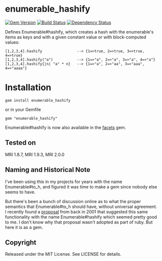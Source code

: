 # enumerable_hashify

[![Gem Version](https://badge.fury.io/rb/enumerable_hashify.png)](http://badge.fury.io/rb/enumerable_hashify)
[![Build Status](https://secure.travis-ci.org/ronen/enumerable_hashify.png)](http://travis-ci.org/ronen/enumerable_hashify)
[![Dependency Status](https://gemnasium.com/ronen/enumerable_hashify.png)](https://gemnasium.com/ronen/enumerable_hashify)

Defines Enumerable#hashify, which creates a hash with the enumerable's items
as keys and with a given constant value or with block-computed values:

    [1,2,3,4].hashify                --> {1=>true, 2=>true, 3=>true, 4=>true}
    [1,2,3,4].hashify("a")           --> {1=>"a", 2=>"a", 3=>"a", 4=>"a"}
    [1,2,3,4].hashify{|n| "a" * n}   --> {1=>"a", 2=>"aa", 3=>"aaa", 4=>"aaaa"}

# Installation

    gem install enumerable_hashify

or in your Gemfile

    gem "enumerable_hashify"

Enumerable#hashify is now also available in the
[facets](http://rubyworks.github.com/facets/) gem.

## Tested on

MRI 1.8.7, MRI 1.9.3, MRI 2.0.0

## Naming and Historical Note

I've been using this in my projects for years with the name Enumerable#to_h,
and figured it was time to make a gem since nobody else seems to have.

But there's been a bunch of discussion online as to what the proper semantics
that Enumerable#to_h should have, without universal agreement.  I recently
found a
[proposal](http://blade.nagaokaut.ac.jp/cgi-bin/scat.rb/ruby/ruby-talk/11195)
from back in 2001 that suggested this same functionality with the name
Enumerable#hashify which seemed pretty good to me.  I don't know why that
proposal wasn't adopted as part of ruby.  But here it is as a gem.

## Copyright

Released under the MIT License.  See LICENSE for details.
